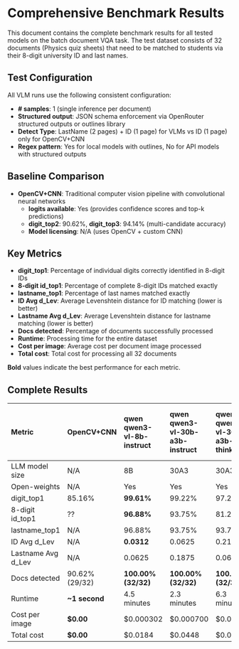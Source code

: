 # Comprehensive Benchmark Results

This document contains the complete benchmark results for all tested models on the batch document VQA task. The test dataset consists of 32 documents (Physics quiz sheets) that need to be matched to students via their 8-digit university ID and last names.

## Test Configuration

All VLM runs use the following consistent configuration:
- **# samples**: 1 (single inference per document)
- **Structured output**: JSON schema enforcement via OpenRouter structured outputs or outlines library
- **Detect Type**: LastName (2 pages) + ID (1 page) for VLMs vs ID (1 page) only for OpenCV+CNN
- **Regex pattern**: Yes for local models with outlines, No for API models with structured outputs

## Baseline Comparison

- **OpenCV+CNN**: Traditional computer vision pipeline with convolutional neural networks
  - **logits available**: Yes (provides confidence scores and top-k predictions)
  - **digit_top2**: 90.62%, **digit_top3**: 94.14% (multi-candidate accuracy)
  - **Model licensing**: N/A (uses OpenCV + custom CNN)

## Key Metrics

- **digit_top1**: Percentage of individual digits correctly identified in 8-digit IDs
- **8-digit id_top1**: Percentage of complete 8-digit IDs matched exactly
- **lastname_top1**: Percentage of last names matched exactly  
- **ID Avg d_Lev**: Average Levenshtein distance for ID matching (lower is better)
- **Lastname Avg d_Lev**: Average Levenshtein distance for lastname matching (lower is better)
- **Docs detected**: Percentage of documents successfully processed
- **Runtime**: Processing time for the entire dataset
- **Cost per image**: Average cost per document image processed
- **Total cost**: Total cost for processing all 32 documents

**Bold** values indicate the best performance for each metric.

## Complete Results


| **Metric** | **OpenCV+CNN** | **qwen**<br>qwen3-vl-8b-instruct | **qwen**<br>qwen3-vl-30b-a3b-instruct | **qwen**<br>qwen3-vl-30b-a3b-thinking | **qwen**<br>qwen-vl-max | **qwen**<br>qwen3-vl-235b-a22b-thinking | **qwen**<br>qwen3-vl-235b-a22b-instruct | **qwen**<br>qwen-2.5-vl-7b-instruct | **qwen**<br>qwen2.5-vl-32b-instruct | **google**<br>gemini-2.5-flash-preview-09-2025 | **google**<br>gemini-2.5-flash-lite-preview-09-2025 | **google**<br>gemini-2.5-pro | **google**<br>gemini-2.5-flash-lite | **google**<br>gemma-3-27b-it | **google**<br>gemma-3-4b-it | **google**<br>gemini-2.5-flash | **anthropic**<br>claude-sonnet-4.5 | **anthropic**<br>claude-sonnet-4 | **openai**<br>gpt-5-chat | **openai**<br>gpt-5-mini | **openai**<br>gpt-5-nano | **amazon**<br>nova-lite-v1 | **microsoft**<br>phi-4-multimodal-instruct | **bytedance**<br>ui-tars-1.5-7b | **meta-llama**<br>llama-4-maverick | **moonshotai**<br>kimi-vl-a3b-thinking:free | **z-ai**<br>glm-4.5v |
|:---|:---|:---|:---|:---|:---|:---|:---|:---|:---|:---|:---|:---|:---|:---|:---|:---|:---|:---|:---|:---|:---|:---|:---|:---|:---|:---|:---|
| LLM model size | N/A | 8B | 30A3 | 30A3 | ?? | 235A22 | 235A22 | 7B | 32B | ?? | ?? | ?? | ?? | 27B | 4B | ?? | ?? | ?? | ?? | ?? | ?? | ?? | 5.6B | 7B | 400A17 | 16A3 | 106A12 |
| Open-weights | N/A | Yes | Yes | Yes | No | Yes | Yes | Yes | Yes | No | No | No | No | Yes | Yes | No | No | No | No | No | No | No | Yes | Yes | Yes | Yes | Yes |
| digit_top1 | 85.16% | **99.61%** | 99.22% | 97.27% | 97.27% | 94.53% | 97.66% | 82.08% | 96.09% | 98.05% | 97.66% | 99.22% | 99.22% | 89.45% | 75.00% | 98.83% | 82.81% | 84.77% | 89.84% | 98.83% | 96.48% | 89.06% | 71.48% | 96.48% | 89.84% | 85.94% | 93.36% |
| 8-digit id_top1 | ?? | **96.88%** | 93.75% | 81.25% | 81.25% | 78.12% | 84.38% | 76.67% | 84.38% | 84.38% | 84.38% | 93.75% | 93.75% | 65.62% | 40.62% | 90.62% | 40.62% | 37.50% | 62.50% | 90.62% | 78.12% | 75.00% | 40.62% | 84.38% | 56.25% | 50.00% | 78.12% |
| lastname_top1 | N/A | 96.88% | 93.75% | 93.75% | 96.88% | **100.00%** | 96.88% | **100.00%** | **100.00%** | 96.88% | 96.88% | 96.88% | 93.75% | **100.00%** | 90.62% | 96.88% | 93.75% | **100.00%** | **100.00%** | 96.88% | 90.62% | 96.88% | **100.00%** | 96.88% | 93.75% | 96.88% | **100.00%** |
| ID Avg d_Lev | N/A | **0.0312** | 0.0625 | 0.2188 | 0.2188 | 0.4688 | 0.1875 | 1.6333 | 0.1562 | 0.1562 | 0.1875 | 0.0625 | 0.0625 | 0.5000 | 0.9688 | 0.0938 | 1.0000 | 1.0938 | 0.5312 | 0.0938 | 0.2188 | 0.3750 | 1.2188 | 0.1562 | 0.5312 | 0.9062 | 0.2188 |
| Lastname Avg d_Lev | N/A | 0.0625 | 0.1875 | 0.0625 | 0.0312 | **0.0000** | 0.0312 | **0.0000** | **0.0000** | 0.0312 | 0.0312 | 0.0312 | 0.0625 | **0.0000** | 0.1250 | 0.0312 | 0.0938 | **0.0000** | **0.0000** | 0.0312 | 0.1250 | 0.0312 | **0.0000** | 0.0312 | 0.0938 | 0.0938 | **0.0000** |
| Docs detected | 90.62% (29/32) | **100.00% (32/32)** | **100.00% (32/32)** | **100.00% (32/32)** | **100.00% (32/32)** | **100.00% (32/32)** | **100.00% (32/32)** | 93.75% (30/32) | **100.00% (32/32)** | **100.00% (32/32)** | **100.00% (32/32)** | **100.00% (32/32)** | **100.00% (32/32)** | **100.00% (32/32)** | **100.00% (32/32)** | **100.00% (32/32)** | **100.00% (32/32)** | **100.00% (32/32)** | **100.00% (32/32)** | **100.00% (32/32)** | **100.00% (32/32)** | **100.00% (32/32)** | **100.00% (32/32)** | **100.00% (32/32)** | **100.00% (32/32)** | **100.00% (32/32)** | **100.00% (32/32)** |
| Runtime | **~1 second** | 4.5 minutes | 2.3 minutes | 6.3 minutes | 4.5 minutes | 13.9 minutes | 4.5 minutes | 6.8 minutes | 2.3 minutes | 4.4 minutes | 4.4 minutes | 8.0 minutes | 2.3 minutes | 2.6 minutes | 2.0 minutes | 2.7 minutes | 5.4 minutes | 3.5 minutes | 2.8 minutes | 8.3 minutes | 10.5 minutes | 1.7 minutes | 2.1 minutes | 1.8 minutes | 2.0 minutes | 9.5 minutes | 6.2 minutes |
| Cost per image | **$0.00** | $0.000302 | $0.000700 | $0.001311 | $0.001415 | $0.002376 | $0.000786 | $0.000081 | $0.002605 | $0.000418 | $0.000117 | $0.007125 | $0.000214 | $0.000054 | $0.000010 | $0.000695 | $0.005646 | $0.005567 | $0.001260 | $0.001115 | $0.000463 | $0.000114 | $0.000025 | $0.000293 | $0.000539 | **$0.000000** | $0.002057 |
| Total cost | **$0.00** | $0.0184 | $0.0448 | $0.0839 | $0.0906 | $0.1521 | $0.0503 | $0.0039 | $0.1667 | $0.0267 | $0.0075 | $0.4560 | $0.0137 | $0.0035 | $0.0007 | $0.0445 | $0.3614 | $0.3563 | $0.0807 | $0.0714 | $0.0297 | $0.0073 | $0.0016 | $0.0187 | $0.0345 | **$0.0000** | $0.1316 |